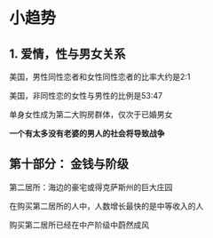 # 小趋势

## 1. 爱情，性与男女关系

美国，男性同性恋者和女性同性恋者的比率大约是2:1

美国，非同性恋的女性与男性的比例是53:47

单身女性成为第二大购房群体，仅次于已婚男女

**一个有太多没有老婆的男人的社会将导致战争**









## 第十部分： 金钱与阶级

第二居所：海边的豪宅或得克萨斯州的巨大庄园

在购买第二居所的人中，人数增长最快的是中等收入的人

购买第二居所已经在中产阶级中蔚然成风

